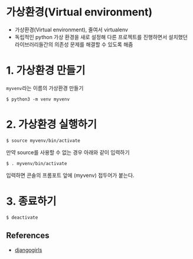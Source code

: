 가상환경(Virtual environment)
===

* 가상환경(Virtual environment), 줄여서 virtualenv
* 독립적인 python 가상 환경을 새로 설정해 다른 프로젝트를 진행하면서 설치했던 라이브러리들간의 의존성 문제를 해결할 수 있도록 해줌

# 1. 가상환경 만들기
`myvenv`라는 이름의 가상환경 만들기

```
$ python3 -m venv myvenv
```

# 2. 가상환경 실행하기

```
$ source myvenv/bin/activate
```

만약 source를 사용할 수 없는 경우 아래와 같이 입력하기
```
$ . myvenv/bin/activate
```

입력하면 콘솔의 프롬포트 앞에 (myvenv) 접두어가 붙는다.

# 3. 종료하기
```
$ deactivate
```

## References

- [djangogirls](https://tutorial.djangogirls.org/ko/installation/)
